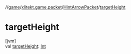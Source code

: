 //[game](../../../index.md)/[xlitekt.game.packet](../index.md)/[HintArrowPacket](index.md)/[targetHeight](target-height.md)

# targetHeight

[jvm]\
val [targetHeight](target-height.md): [Int](https://kotlinlang.org/api/latest/jvm/stdlib/kotlin/-int/index.html)

